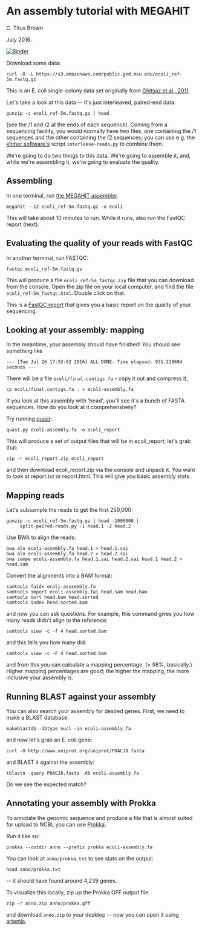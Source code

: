 # An assembly tutorial with MEGAHIT

C. Titus Brown

July 2016.

[![Binder](http://mybinder.org/badge.svg)](http://mybinder.org:/repo/mblmicdiv/ecoli-assembly-binder)

Download some data:

```
curl -O -L https://s3.amazonaws.com/public.ged.msu.edu/ecoli_ref-5m.fastq.gz
```

This is an E. coli single-colony data set originally from
[Chitsaz et al., 2011](https://www.ncbi.nlm.nih.gov/pubmed/21926975).

Let's take a look at this data -- it's just interleaved, paired-end data

```
gunzip -c ecoli_ref-5m.fastq.gz | head   
```

(see the /1 and /2 at the ends of each sequence).  Coming from a
sequencing facility, you would normally have two files, one containing
the /1 sequences and the other containing the /2 sequences; you can
use e.g. the [khmer software's](https://khmer.readthedocs.io/) script
`interleave-reads.py` to combine them.

We're going to do two things to this data.  We're going to assemble it,
and, while we're assembling it, we're going to evaluate the quality.

## Assembling

In one terminal, run
[the MEGAHIT assembler](https://github.com/voutcn/megahit).

```
megahit --12 ecoli_ref-5m.fastq.gz -o ecoli
```

This will take about 10 minutes to run.  While it runs, also run the
FastQC report (next).

## Evaluating the quality of your reads with FastQC

In another terminal, run FASTQC:

```
fastqc ecoli_ref-5m.fastq.gz
```

This will produce a file `ecoli_ref-5m_fastqc.zip` file that you can
download from the console.  Open the zip file on your local computer,
and find the file `ecoli_ref-5m_fastqc.html`. Double click on that.

This is a
[FastQC report](http://www.bioinformatics.babraham.ac.uk/projects/fastqc/)
that gives you a basic report on the quality of your sequencing.

## Looking at your assembly: mapping

In the meantime, your assembly should have finished!  You should see
something like

```
--- [Tue Jul 26 17:33:02 2016] ALL DONE. Time elapsed: 931.238694 seconds ---
```

There will be a file `ecoli/final.contigs.fa` - copy it out and compress it,

```
cp ecoli/final.contigs.fa . > ecoli-assembly.fa
```

If you look at this assembly with 'head', you'll see it's a bunch of
FASTA sequences.  How do you look at it comprehensively?

Try running [quast](http://quast.sourceforge.net/quast):

```
quast.py ecoli-assembly.fa -o ecoli_report
```

This will produce a set of output files that will be in ecoli_report; let's
grab that:

```
zip -r ecoli_report.zip ecoli_report
```

and then download ecoli_report.zip via the console and unpack it.
You want to look at report.txt or report.html.  This will give you basic
assembly stats.

## Mapping reads

Let's subsample the reads to get the first 250,000:

```
gunzip -c ecoli_ref-5m.fastq.gz | head -1000000 | 
     split-paired-reads.py -1 head.1 -2 head.2 
```

Use BWA to align the reads:

```
bwa aln ecoli-assembly.fa head.1 > head.1.sai 
bwa aln ecoli-assembly.fa head.2 > head.2.sai 
bwa sampe ecoli-assembly.fa head.1.sai head.2.sai head.1 head.2 > head.sam
```

Convert the alignments into a BAM format:

```
samtools faidx ecoli-asssembly.fa
samtools import ecoli-assembly.fai head.sam head.bam
samtools sort head.bam head.sorted
samtools index head.sorted.bam
```

and now you can ask questions.  For example, 
this command gives you how many reads didn't align to the reference:

```
samtools view -c -f 4 head.sorted.bam
```

and this tells you how many did:

```
samtools view -c -F 4 head.sorted.bam
```

and from this you can calculate a mapping percentage.  (> 98%, basically.)
Higher mapping percentages are good; the higher the mapping, the more
inclusive your assembly is.

## Running BLAST against your assembly


You can also search your assembly for desired genes.  First, we need to
make a BLAST database:

```
makeblastdb -dbtype nucl -in ecoli-assembly.fa
```

and now let's grab an E. coli gene:

```
curl -O http://www.uniprot.org/uniprot/P0ACJ8.fasta 
```

and BLAST it against the assembly:

```
tblastn -query P0ACJ8.fasta -db ecoli-assembly.fa
```

Do we see the expected match?

## Annotating your assembly with Prokka

To annotate the genomic sequence and produce a file that is almost
suited for upload to NCBI, you can use
[Prokka](https://github.com/tseemann/prokka).

Run it like so:

```
prokka --outdir anno --prefix prokka ecoli-assembly.fa
```

You can look at `anno/prokka.txt` to see stats on the output:

```
head anno/prokka.txt
```

-- it should have found around 4,239 genes.

To visualize this locally, zip up the Prokka GFF output file:

```
zip -r anno.zip anno/prokka.gff
```

and download `anno.zip` to your desktop -- now you can open it using
[artemis](http://www.sanger.ac.uk/science/tools/artemis).

